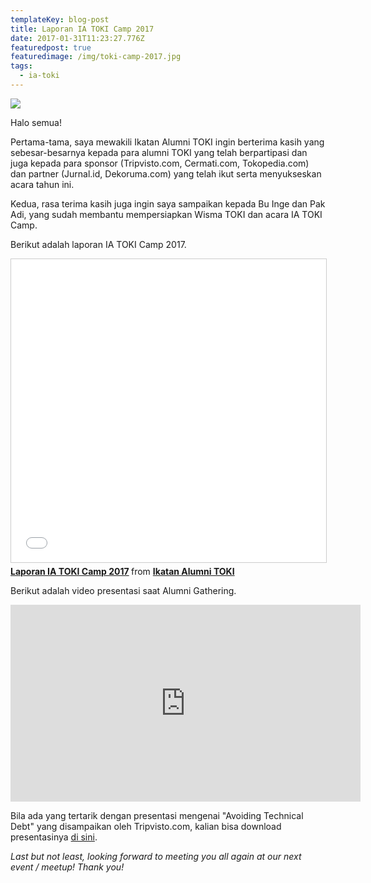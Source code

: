 ```yaml
---
templateKey: blog-post
title: Laporan IA TOKI Camp 2017
date: 2017-01-31T11:23:27.776Z
featuredpost: true
featuredimage: /img/toki-camp-2017.jpg
tags:
  - ia-toki
---
```

![](/img/toki-camp-2017.jpg)

Halo semua!

Pertama-tama, saya mewakili Ikatan Alumni TOKI ingin berterima kasih yang sebesar-besarnya kepada para alumni TOKI yang telah berpartipasi dan juga kepada para sponsor (Tripvisto.com, Cermati.com, Tokopedia.com) dan partner (Jurnal.id, Dekoruma.com) yang telah ikut serta menyukseskan acara tahun ini.

Kedua, rasa terima kasih juga ingin saya sampaikan kepada Bu Inge dan Pak Adi, yang sudah membantu mempersiapkan Wisma TOKI dan acara IA TOKI Camp.

Berikut adalah laporan IA TOKI Camp 2017.

<iframe src="//www.slideshare.net/slideshow/embed_code/key/Jt4rgq1H12D4GC" width="595" height="485" frameborder="0" marginwidth="0" marginheight="0" scrolling="no" style="border:1px solid #CCC; border-width:1px; margin-bottom:5px; max-width: 100%;" allowfullscreen> </iframe> <div style="margin-bottom:5px"> <strong> <a href="//www.slideshare.net/iatoki/laporan-ia-toki-camp-2017" title="Laporan IA TOKI Camp 2017" target="_blank">Laporan IA TOKI Camp 2017</a> </strong> from <strong><a href="//www.slideshare.net/iatoki" target="_blank">Ikatan Alumni TOKI</a></strong> </div>

Berikut adalah video presentasi saat Alumni Gathering.

<iframe width="560" height="315" src="https://www.youtube.com/embed/1WXwJu5bNX0" frameborder="0" allow="accelerometer; autoplay; encrypted-media; gyroscope; picture-in-picture" allowfullscreen></iframe>

Bila ada yang tertarik dengan presentasi mengenai "Avoiding Technical Debt" yang disampaikan oleh Tripvisto.com, kalian bisa download presentasinya [di sini](http://www.slideshare.net/iatoki/ia-toki-camp-2017-avoiding-technical-debt).

*Last but not least, looking forward to meeting you all again at our next event / meetup! Thank you!*